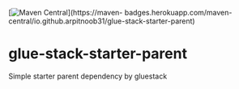[![Maven Central](https://maven-badges.herokuapp.com/maven-central/io.github.arpitnoob31/glue-stack-starter-parent/badge.svg)](https://maven- badges.herokuapp.com/maven-central/io.github.arpitnoob31/glue-stack-starter-parent)

# glue-stack-starter-parent
Simple starter parent dependency by gluestack
